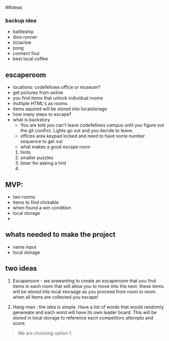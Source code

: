 ##ideas

### backup idea
- battleship
- dino runner
- tictactoe
- pong
- connect four
- best local coffee
## escaperoom

  - locations: codefellows office or museum?
  - get pictures from online 
  - you find items that unlock individual rooms
  - multiple HTML's as rooms
  - items aquired will be stored into localstorage
  - how many steps to escape?
  - what is backstory
    - You are told you can't leave codefellows campus until you figure out the git conlfict. Lights go out and you decide to leave.
    - offices area keypad locked  and need to have some number sequence to get out
    - what makes a good escape room
    1.  hints 
    2. smaller puzzles
    3. timer for asking a hint
    4. 

  ## MVP:
- two rooms
- items to find clickable
- when found a  win condition
- local storage
- 

## whats needed to make the project
- name input
- local storage

## two ideas

1. Escaperoom - we arewanting to create an escaperoom that you find items in each room that will allow you to move into the next. these items will be stored into local storaage as you proceed from room to room. when all items are collected you escape!

2. Hang-man :
the idea is simple. Have a list of words that would randomly genereate and each word will have its own leader board. This will be stored in local storage to reference each competitors attempts and score.

 > We are choosing option 1.
